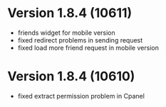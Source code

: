 # Version 1.8.4 (10611)
- friends widget for mobile version
- fixed redirect problems in sending request
- fixed load more friend request in mobile version

# Version 1.8.4 (10610)
- fixed extract permission problem in Cpanel